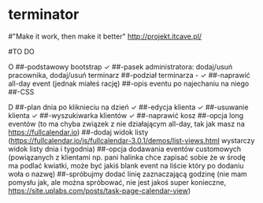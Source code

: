 # terminator
#"Make it work, then make it better"
http://projekt.itcave.pl/

#TO DO

O
##-podstawowy bootstrap ✓
##-pasek administratora: dodaj/usuń pracownika, dodaj/usuń terminarz
##-podział terminarza - ✓
##-naprawić all-day event (jednak miałeś rację)
##-opis eventu po najechaniu na niego
##-CSS

D
##-plan dnia po kliknieciu na dzień ✓
##-edycja klienta ✓
##-usuwanie klienta ✓
##-wyszukiwarka klientów ✓
##-naprawić kosz
##-opcja long eventów 
(to ma chyba związek z nie działającym all-day, tak jak masz na https://fullcalendar.io)
##-dodaj widok listy
(https://fullcalendar.io/js/fullcalendar-3.0.1/demos/list-views.html wystarczy widok listy dnia i tygodnia)
##-opcja dodawania eventów customowych 
(powiązanych z klientami np. pani halinka chce zapisać sobie że w środę ma podlać kwiatki, 
może być jakiś blank event na liście który po dodaniu woła o nazwę)
##-spróbujmy dodać linię zaznaczającą godzinę 
(nie mam pomysłu jak, ale można spróbować, nie jest jakoś super konieczne, https://site.uplabs.com/posts/task-page-calendar-view)

